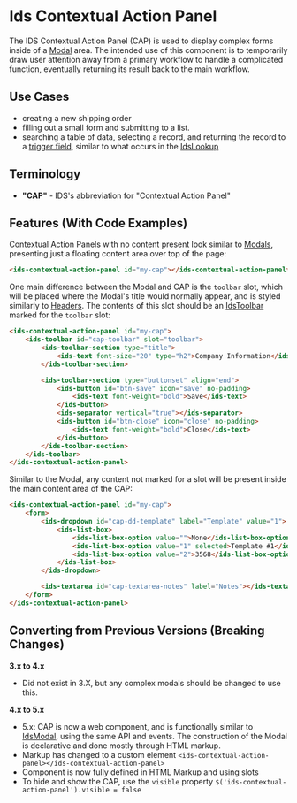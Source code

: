 # Ids Contextual Action Panel

The IDS Contextual Action Panel (CAP) is used to display complex forms inside of a [Modal](../ids-modal/README.md) area.  The intended use of this component is to temporarily draw user attention away from a primary workflow to handle a complicated function, eventually returning its result back to the main workflow.

## Use Cases

- creating a new shipping order
- filling out a small form and submitting to a list.
- searching a table of data, selecting a record, and returning the record to a [trigger field]('../ids-trigger-field/README.md'), similar to what occurs in the [IdsLookup](../ids-lookup/README.md)

## Terminology

- **"CAP"** - IDS's abbreviation for "Contextual Action Panel"

## Features (With Code Examples)

Contextual Action Panels with no content present look similar to [Modals]('../ids-modal/README.md'), presenting just a floating content area over top of the page:

```html
<ids-contextual-action-panel id="my-cap"></ids-contextual-action-panel>
```

One main difference between the Modal and CAP is the `toolbar` slot, which will be placed where the Modal's title would normally appear, and is styled similarly to [Headers]('../ids-header/README.md).  The contents of this slot should be an [IdsToolbar]('../ids-toolbar/README.md) marked for the `toolbar` slot:

```html
<ids-contextual-action-panel id="my-cap">
    <ids-toolbar id="cap-toolbar" slot="toolbar">
        <ids-toolbar-section type="title">
            <ids-text font-size="20" type="h2">Company Information</ids-text>
        </ids-toolbar-section>

        <ids-toolbar-section type="buttonset" align="end">
            <ids-button id="btn-save" icon="save" no-padding>
                <ids-text font-weight="bold">Save</ids-text>
            </ids-button>
            <ids-separator vertical="true"></ids-separator>
            <ids-button id="btn-close" icon="close" no-padding>
                <ids-text font-weight="bold">Close</ids-text>
            </ids-button>
        </ids-toolbar-section>
    </ids-toolbar>
</ids-contextual-action-panel>
```

Similar to the Modal, any content not marked for a slot will be present inside the main content area of the CAP:

```html
<ids-contextual-action-panel id="my-cap">
    <form>
        <ids-dropdown id="cap-dd-template" label="Template" value="1">
            <ids-list-box>
                <ids-list-box-option value="">None</ids-list-box-option>
                <ids-list-box-option value="1" selected>Template #1</ids-list-box-option>
                <ids-list-box-option value="2">3568</ids-list-box-option>
            </ids-list-box>
        </ids-dropdown>

        <ids-textarea id="cap-textarea-notes" label="Notes"></ids-textarea>
    </form>
</ids-contextual-action-panel>
```

## Converting from Previous Versions (Breaking Changes)

**3.x to 4.x**
- Did not exist in 3.X, but any complex modals should be changed to use this.

**4.x to 5.x**

- 5.x: CAP is now a web component, and is functionally similar to [IdsModal](../ids-modal/README.md), using the same API and events.  The construction of the Modal is declarative and done mostly through HTML markup.
- Markup has changed to a custom element `<ids-contextual-action-panel></ids-contextual-action-panel>`
- Component is now fully defined in HTML Markup and using slots
- To hide and show the CAP, use the `visible` property `$('ids-contextual-action-panel').visible = false`
